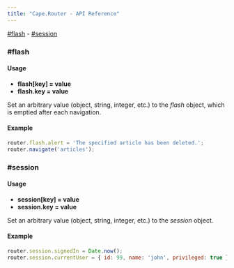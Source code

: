 ```yaml
---
title: "Cape.Router - API Reference"
---
```


[#flash](#flash) -
[#session](#session)


<a class="anchor" id="flash"></a>
### #flash

#### Usage

* **flash[key] = value**
* **flash.key = value**

Set an arbitrary value (object, string, integer, etc.) to the _flash_ object,
which is emptied after each navigation.

#### Example

```javascript
router.flash.alert = 'The specified article has been deleted.';
router.navigate('articles');
```

<a class="anchor" id="session"></a>
### #session

#### Usage

* **session[key] = value**
* **session.key = value**

Set an arbitrary value (object, string, integer, etc.) to the _session_ object.

#### Example

```javascript
router.session.signedIn = Date.now();
router.session.currentUser = { id: 99, name: 'john', privileged: true };
```
